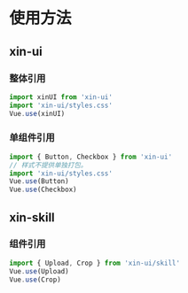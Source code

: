 # 使用方法

## xin-ui

### 整体引用

```js
import xinUI from 'xin-ui'
import 'xin-ui/styles.css'
Vue.use(xinUI)
```

### 单组件引用

```js
import { Button, Checkbox } from 'xin-ui'
// 样式不提供单独打包。
import 'xin-ui/styles.css'
Vue.use(Button)
Vue.use(Checkbox)
```

## xin-skill

### 组件引用

```js
import { Upload, Crop } from 'xin-ui/skill'
Vue.use(Upload)
Vue.use(Crop)
```
